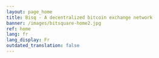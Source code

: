 ```yaml
---
layout: page_home
title: Bisq - A decentralized bitcoin exchange network
banner: /images/bitsquare-home2.jpg
ref: home
lang: fr
lang_display: Fr
outdated_translation: false
---
```


